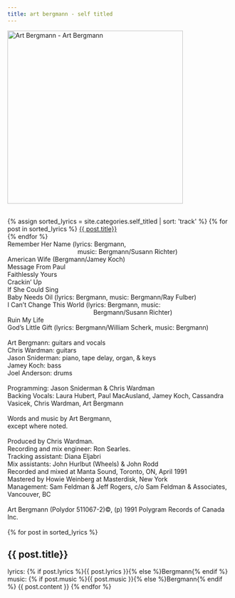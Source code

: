 ```yaml
---
title: art bergmann - self titled
---
```

<img src="images/stories/album_covers/album_descriptions/art_bergmann-art_bergmann.jpg" alt="Art Bergmann - Art Bergmann" title="Art Bergmann - Art Bergmann" style="border: 0px solid #000000; width: 394px; height: 388px" width="394" align="bottom" height="388" /><br />
<br />
<div>
{% assign sorted_lyrics = site.categories.self_titled | sort: 'track' %}
{% for post in sorted_lyrics %}
    <a href="#{{ post.title | slugify }}">{{ post.title}}</a><br />
{% endfor %}
</div>
Remember Her Name (lyrics: Bergmann,<br />
&nbsp;&nbsp;&nbsp;&nbsp;&nbsp;&nbsp;&nbsp;&nbsp;&nbsp;&nbsp;&nbsp;&nbsp;&nbsp;&nbsp;&nbsp;&nbsp;&nbsp;&nbsp;&nbsp;&nbsp;&nbsp;&nbsp;&nbsp;&nbsp;&nbsp;&nbsp;&nbsp;&nbsp;&nbsp;&nbsp;&nbsp;&nbsp;&nbsp;&nbsp;&nbsp;&nbsp;&nbsp;&nbsp;&nbsp; music: Bergmann/Susann Richter)<br />
American Wife (Bergmann/Jamey Koch)<br />
Message From Paul<br />
Faithlessly Yours<br />
Crackin&rsquo; Up<br />
If She Could Sing<br />
Baby Needs Oil (lyrics: Bergmann, music: Bergmann/Ray Fulber)<br />
I Can&rsquo;t Change This World (lyrics: Bergmann, music:<br />
&nbsp;&nbsp;&nbsp;&nbsp;&nbsp;&nbsp;&nbsp;&nbsp;&nbsp;&nbsp;&nbsp;&nbsp;&nbsp;&nbsp;&nbsp;&nbsp;&nbsp;&nbsp;&nbsp;&nbsp;&nbsp;&nbsp;&nbsp;&nbsp;&nbsp;&nbsp;&nbsp;&nbsp;&nbsp;&nbsp;&nbsp;&nbsp;&nbsp;&nbsp;&nbsp;&nbsp;&nbsp;&nbsp;&nbsp;&nbsp;&nbsp;&nbsp;&nbsp;&nbsp;&nbsp;&nbsp;&nbsp;&nbsp; Bergmann/Susann Richter)<br />
Ruin My Life<br />
God&rsquo;s Little Gift (lyrics: Bergmann/William Scherk, music: Bergmann)<br />
<br />
Art Bergmann: guitars and vocals<br />
Chris Wardman: guitars<br />
Jason Sniderman: piano, tape delay, organ, &amp; keys<br />
Jamey Koch: bass<br />
Joel Anderson: drums<br />
<br />
Programming: Jason Sniderman &amp; Chris Wardman<br />
Backing Vocals: Laura Hubert, Paul MacAusland, Jamey Koch, Cassandra Vasicek, Chris Wardman, Art Bergmann<br />
<br />
Words and music by Art Bergmann,<br />
except where noted.<br />
<br />
Produced by Chris Wardman.<br />
Recording and mix engineer: Ron Searles.<br />
Tracking assistant: Diana Eljabri<br />
Mix assistants: John Hurlbut (Wheels) &amp; John Rodd<br />
Recorded and mixed at Manta Sound, Toronto, ON, April 1991<br />
Mastered by Howie Weinberg at Masterdisk, New York<br />
Management: Sam Feldman &amp; Jeff Rogers, c/o Sam Feldman &amp; Associates, Vancouver, BC<br />
<br />
Art Bergmann (Polydor 511067-2)&copy;, (p) 1991 Polygram Records of Canada Inc.<br />
<br />
<div>
{% for post in sorted_lyrics %}
    <h2 id="{{ post.title | slugify }}">{{ post.title}}</h2>
    lyrics: {% if post.lyrics %}{{ post.lyrics }}{% else %}Bergmann{% endif %}<br />
    music: {% if post.music %}{{ post.music }}{% else %}Bergmann{% endif %}
    {{ post.content }}
{% endfor %}
</div>
